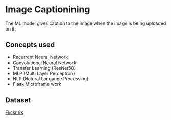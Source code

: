 # Image Captionining

The ML model gives caption to the image when the image is being uploaded on it.

## Concepts used
- Recurrent Neural Network 
- Convolutional Neural Network
- Transfer Learning (ResNet50)
- MLP (Multi Layer Perceptron)
- NLP (Natural Langauge Processing)
- Flask Microframe work

## Dataset 
[Flickr 8k](https://www.kaggle.com/adityajn105/flickr8k/activity)
